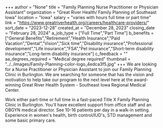 +++
author = "None"
title = "Family Planning Nurse Practitioner or Physician Assistant"
organization = "Great River Health/ Family Planning of Southeast Iowa"
location = "Iowa"
salary = "varies with hours full time or part time"
link = "https://www.greatriverhealth.org/careers/healthcare-providers/"
sort_date = "2023-12-28"
created_at = "December 28, 2023"
closing_date = "February 28, 2024"
a_job_type = ["Full Time","Part Time"]
b_benefits = ["General Benefits","Retirement","Health Insurance","Paid Vacation","Dental","Vision","Sick time","Disability insurance","Professional development","Life insurance","FSA","Pet insurance","Short-term disability insurance","Long-term disability insurance"]
c_feedback = ""
aa_degrees_required = "Medical degree required"
thumbnail = "../../images/Family-Planning-color-logo_4edca3f5.jpg"
+++
We are looking for a Nurse Practitioner or Physician Assistant to join our Family Planning Clinic in Burlington.  We are searching for someone that has the vision and motivation to help take our program to the next level here at the award-winning Great River Health System - Southeast Iowa Regional Medical Center.

Work either part-time or full time in a fast-paced Title X Family Planning Clinic in Burlington. You'll have excellent support from office staff and an OBGYN medical director.  See 10-16 patients per day in a walk-in setting.  Experience in women's health, birth control/IUD's, STD management and some basic primary care.   